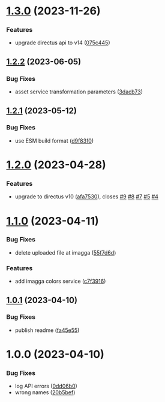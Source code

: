 # [1.3.0](https://github.com/gbicou/directus-extension-imagga/compare/v1.2.2...v1.3.0) (2023-11-26)


### Features

* upgrade directus api to v14 ([075c445](https://github.com/gbicou/directus-extension-imagga/commit/075c44585ebc57f7811c91ec9a6b0c8089abf146))

## [1.2.2](https://github.com/gbicou/directus-extension-imagga/compare/v1.2.1...v1.2.2) (2023-06-05)


### Bug Fixes

* asset service transformation parameters ([3dacb73](https://github.com/gbicou/directus-extension-imagga/commit/3dacb73cc000bd7e23ee99af38dbee37638167bf))

## [1.2.1](https://github.com/gbicou/directus-extension-imagga/compare/v1.2.0...v1.2.1) (2023-05-12)


### Bug Fixes

* use ESM build format ([d9f83f0](https://github.com/gbicou/directus-extension-imagga/commit/d9f83f0a9a66d6da04110b93418915b4f7c4c4d1))

# [1.2.0](https://github.com/gbicou/directus-extension-imagga/compare/v1.1.0...v1.2.0) (2023-04-28)


### Features

* upgrade to directus v10 ([afa7530](https://github.com/gbicou/directus-extension-imagga/commit/afa75306b16ed960825c9a2ceafae8d5eb095841)), closes [#9](https://github.com/gbicou/directus-extension-imagga/issues/9) [#8](https://github.com/gbicou/directus-extension-imagga/issues/8) [#7](https://github.com/gbicou/directus-extension-imagga/issues/7) [#5](https://github.com/gbicou/directus-extension-imagga/issues/5) [#4](https://github.com/gbicou/directus-extension-imagga/issues/4)

# [1.1.0](https://github.com/gbicou/directus-extension-imagga/compare/v1.0.1...v1.1.0) (2023-04-11)


### Bug Fixes

* delete uploaded file at imagga ([55f7d6d](https://github.com/gbicou/directus-extension-imagga/commit/55f7d6d62f9c3f8a8b4882ec571a134487ca82a2))


### Features

* add imagga colors service ([c7f3916](https://github.com/gbicou/directus-extension-imagga/commit/c7f3916d63fd398552226b72cdd10dc485644261))

## [1.0.1](https://github.com/gbicou/directus-extension-imagga/compare/v1.0.0...v1.0.1) (2023-04-10)


### Bug Fixes

* publish readme ([fa45e55](https://github.com/gbicou/directus-extension-imagga/commit/fa45e55dbb770c4db79cc5334fb2eca8a5ab7e69))

# 1.0.0 (2023-04-10)


### Bug Fixes

* log API errors ([0dd06b0](https://github.com/gbicou/directus-extension-imagga/commit/0dd06b0a3b6d087d9a693064989f0881b99e3506))
* wrong names ([20b5bef](https://github.com/gbicou/directus-extension-imagga/commit/20b5beff072d470429ee437914257f8c8267c1a1))
